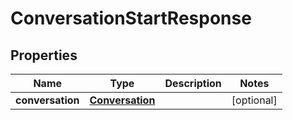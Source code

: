 
# ConversationStartResponse

## Properties
Name | Type | Description | Notes
------------ | ------------- | ------------- | -------------
**conversation** | [**Conversation**](Conversation.md) |  |  [optional]



